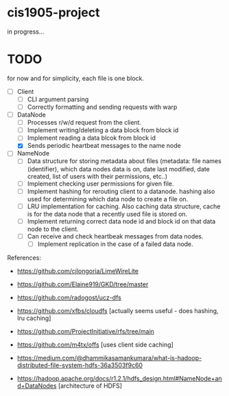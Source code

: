 # cis1905-project

in progress...

# TODO
for now and for simplicity, each file is one block.
- [ ] Client
  - [ ] CLI argument parsing
  - [ ] Correctly formatting and sending requests with warp
- [ ] DataNode
  - [ ] Processes r/w/d request from the client.
  - [ ] Implement writing/deleting a data block from block id
  - [ ] Implement reading a data blcok from block id
  - [x] Sends periodic heartbeat messages to the name node
- [ ] NameNode
  - [ ] Data structure for storing metadata about files (metadata: file names (identifier), which data nodes data is on, date last modified, date created, list of users with their permissions, etc..)
  - [ ] Implement checking user permissions for given file.
  - [ ] Implement hashing for rerouting client to a datanode. hashing also used for determining which data node to create a file on.
  - [ ] LRU implementation for caching. Also caching data structure, cache is for the data node that a recently used file is stored on.
  - [ ] Implement returning correct data node id and block id on that data node to the client.
  - [ ] Can receive and check heartbeak messages from data nodes.
    - [ ] Implement replication in the case of a failed data node.

References:
- https://github.com/cjlongoria/LimeWireLite
- https://github.com/Elaine919/GKD/tree/master
- https://github.com/radogost/ucz-dfs
- https://github.com/xfbs/cloudfs [actually seems useful - does hashing, lru caching]
- https://github.com/ProjectInitiative/rfs/tree/main
- https://github.com/m4tx/offs [uses client side caching]

- https://medium.com/@dhammikasamankumara/what-is-hadoop-distributed-file-system-hdfs-36a3503f9c60
- https://hadoop.apache.org/docs/r1.2.1/hdfs_design.html#NameNode+and+DataNodes [architecture of HDFS]
